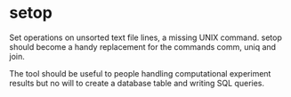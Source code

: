 setop
=====

Set operations on unsorted text file lines, a missing UNIX command.
setop should become a handy replacement for the commands comm, uniq and join.

The tool should be useful to people handling computational experiment results
but no will to create a database table and writing SQL queries.
